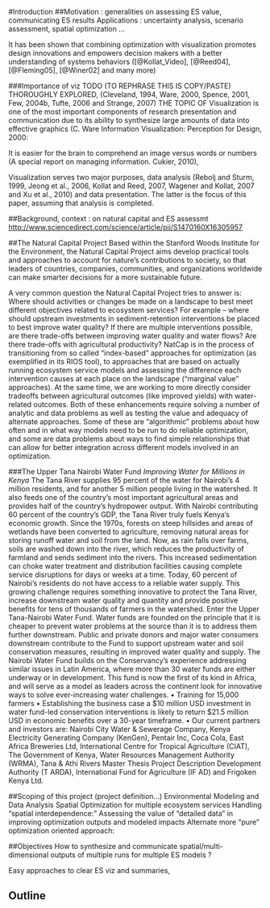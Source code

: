 #Introduction##Motivation : generalities on assessing ES value, communicating ES results
Applications : uncertainty analysis, scenario assessment, spatial optimization ...

It has been shown that combining optimization with visualization promotes design innovations and empowers decision makers with a better understanding of systems behaviors ([@Kollat_Video], [@Reed04], [@Fleming05], [@Winer02] and many more)

###Importance of viz
TODO (TO REPHRASE THIS IS COPY/PASTE)
THOROUGHLY EXPLORED, (Cleveland, 1994, Ware, 2000, Spence, 2001, Few, 2004b, Tufte, 2006 and Strange, 2007) THE TOPIC OF Visualization is one of the most important components of research presentation and communication due to its ability to synthesize large amounts of data into effective graphics (C. Ware
Information Visualization: Perception for Design, 2000:

It is easier for the brain to comprehend an image versus words or numbers (A special report on managing information. Cukier, 2010),

Visualization serves two major purposes, data analysis (Rebolj and Sturm, 1999, Jeong et al., 2006, Kollat and Reed, 2007, Wagener and Kollat, 2007 and Xu et al., 2010) and data presentation. The latter is the focus of this paper, assuming that analysis is completed.






##Background, context : on natural capital and ES assessmt 
http://www.sciencedirect.com/science/article/pii/S1470160X16305957


##The Natural Capital Project
Based within the Stanford Woods Institute for the Environment, the Natural Capital Project aims develop practical tools and approaches to account for nature’s contributions to society, so that leaders of countries, companies, communities, and organizations worldwide can make smarter decisions for a more sustainable future.
A very common question the Natural Capital Project tries to answer is: Where should activitiesor changes be made on a landscape to best meet different objectives related to ecosystemservices? For example – where should upstream investments in sediment-retention interventionsbe placed to best improve water quality? If there are multiple interventions possible, are theretrade-offs between improving water quality and water flows? Are there trade-offs withagricultural productivity? NatCap is in the process of transitioning from so called “index-based”approaches for optimization (as exemplified in its RIOS tool), to approaches that are based onactually running ecosystem service models and assessing the difference each intervention causesat each place on the landscape (“marginal value” approaches). At the same time, we are workingto more directly consider tradeoffs between agricultural outcomes (like improved yields) withwater-related outcomes. Both of these enhancements require solving a number of analytic anddata problems as well as testing the value and adequacy of alternate approaches. Some ofthese are “algorithmic” problems about how often and in what way models need to be run to doreliable optimization, and some are data problems about ways to find simple relationships thatcan allow for better integration across different models involved in an optimization.

###The Upper Tana Nairobi Water Fund*Improving Water for Millions in Kenya*The Tana River supplies 95 percent of the water for Nairobi’s 4 million residents, and for another 5 million people living in the watershed. It also feeds one of the country’s most important agricultural areas and provides half of the country’s hydropower output. With Nairobi contributing 60 percent of the country’s GDP, the Tana River truly fuels Kenya’s economic growth.Since the 1970s, forests on steep hillsides and areas of wetlands have been converted to agriculture, removing natural areas for storing runoff water and soil from the land. Now, as rain falls over farms, soils are washed down into the river, which reduces the productivity of farmland and sends sediment into the rivers. This increased sedimentation can choke water treatment and distribution facilities causing complete service disruptions for days or weeks at a time. Today, 60 percent of Nairobi’s residents do not have access to a reliable water supply.This growing challenge requires something innovative to protect the Tana River, increase downstream water quality and quantity and provide positive benefits for tens of thousands of farmers in the watershed. Enter the Upper Tana-Nairobi Water Fund. Water funds are founded on the principle that it is cheaper to prevent water problems at the source than it is to address them further downstream. Public and private donors and major water consumers downstream contribute to the Fund to support upstream water and soil conservation measures, resulting in improved water quality and supply.The Nairobi Water Fund builds on the Conservancy’s experience addressing similar issues in Latin America, where more than 30 water funds are either underway or in development. This fund is now the first of its kind in Africa, and will serve as a model as leaders across the continent look for innovative ways to solve ever-increasing water challenges.• Training for 15,000 farmers• Establishing the business case a $10 million USD investment in water fund-ledconservation interventions is likely to return $21.5 million USD in economic benefitsover a 30-year timeframe.• Our current partners and investors are: Nairobi City Water & Sewerage Company, KenyaElectricity Generating Company (KenGen), Pentair Inc, Coca Cola, East Africa Breweries Ltd, International Centre for Tropical Agriculture (CIAT), The Government of Kenya, Water Resources Management Authority (WRMA), Tana & Athi Rivers
Master Thesis Project DescriptionDevelopment Authority (T ARDA), International Fund for Agriculture (IF AD) and Frigoken Kenya Ltd.
##Scoping of this project (project definition...)
Environmental Modeling and Data AnalysisSpatial Optimization for multiple ecosystem servicesHandling “spatial interdependence:” 
Assessing the value of “detailed data” in improving optimization outputs and modeled impacts
Alternate more “pure” optimization oriented approach:

##Objectives
How to synthesize and communicate spatial/multi-dimensional outputs of multiple runs for multiple ES models ?

Easy approaches to clear ES viz and summaries, 

## Outline

